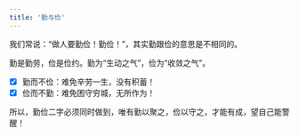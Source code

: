 ```yaml
---
title: '勤与俭'
---
```


我们常说：“做人要勤俭！勤俭！”，其实勤跟俭的意思是不相同的。

勤是勤劳，俭是俭约。勤为“生动之气”，俭为“收敛之气”。

- [x] 勤而不俭：难免辛劳一生，没有积蓄！
- [x] 俭而不勤：难免困守穷城，无所作为！

所以，勤俭二字必须同时做到，唯有勤以聚之，俭以守之，才能有成，望自己能警醒！